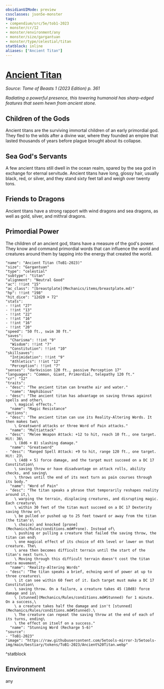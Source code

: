 ```yaml
---
obsidianUIMode: preview
cssclasses: json5e-monster
tags:
- compendium/src/5e/tob1-2023
- monster/cr/12
- monster/environment/any
- monster/size/gargantuan
- monster/type/celestial/titan
statblock: inline
aliases: ["Ancient Titan"]
---
```

# [Ancient Titan](Mechanics\bestiary\celestial/ancient-titan-tob1-2023.md)
*Source: Tome of Beasts 1 (2023 Edition) p. 361*  

*Radiating a powerful presence, this towering humanoid has sharp-edged features that seem hewn from ancient stone.*

## Children of the Gods

Ancient titans are the surviving immortal children of an early primordial god. They fled to the wilds after a divine war, where they founded an empire that lasted thousands of years before plague brought about its collapse.

## Sea God's Servants

A few ancient titans still dwell in the ocean realm, spared by the sea god in exchange for eternal servitude. Ancient titans have long, glossy hair, usually black, red, or silver, and they stand sixty feet tall and weigh over twenty tons.

## Friends to Dragons

Ancient titans have a strong rapport with wind dragons and sea dragons, as well as gold, silver, and mithral dragons.

## Primordial Power

The children of an ancient god, titans have a measure of the god's power. They know and command primordial words that can influence the world and creatures around them by tapping into the energy that created the world.

```statblock
"name": "Ancient Titan (ToB1-2023)"
"size": "Gargantuan"
"type": "celestial"
"subtype": "titan"
"alignment": "Neutral Good"
"ac": !!int "15"
"ac_class": "[breastplate](Mechanics/items/breastplate.md)"
"hp": !!int "198"
"hit_dice": "12d20 + 72"
"stats":
- !!int "27"
- !!int "13"
- !!int "22"
- !!int "16"
- !!int "16"
- !!int "20"
"speed": "50 ft., swim 30 ft."
"saves":
  "Charisma": !!int "9"
  "Wisdom": !!int "7"
  "Constitution": !!int "10"
"skillsaves":
  "Intimidation": !!int "9"
  "Athletics": !!int "12"
  "Perception": !!int "7"
"senses": "darkvision 120 ft., passive Perception 17"
"languages": "Common, Giant, Primordial, telepathy 120 ft."
"cr": "12"
"traits":
- "desc": "The ancient titan can breathe air and water."
  "name": "Amphibious"
- "desc": "The ancient titan has advantage on saving throws against spells and other\
    \ magical effects."
  "name": "Magic Resistance"
"actions":
- "desc": "The ancient titan can use its Reality-Altering Words. It then makes two\
    \ Greatsword attacks or three Word of Pain attacks."
  "name": "Multiattack"
- "desc": "Melee Weapon Attack: +12 to hit, reach 10 ft., one target. Hit: 36\
    \ (8d6 + 8) slashing damage."
  "name": "Greatsword"
- "desc": "Ranged Spell Attack: +9 to hit, range 120 ft., one target. Hit: 23\
    \ (4d8 + 5) force damage, and the target must succeed on a DC 17 Constitution\
    \ saving throw or have disadvantage on attack rolls, ability checks, and saving\
    \ throws until the end of its next turn as pain courses through its body."
  "name": "Word of Pain"
- "desc": "The titan speaks a phrase that temporarily reshapes reality around it,\
    \ warping the terrain, displacing creatures, and disrupting magic. Each creature\
    \ within 30 feet of the titan must succeed on a DC 17 Dexterity saving throw or\
    \ be pulled or pushed up to 25 feet toward or away from the titan (the titan's\
    \ choice) and knocked [prone](Mechanics/Rules/conditions.md#Prone). Instead of\
    \ pushing or pulling a creature that failed the saving throw, the titan can end\
    \ one magical effect of its choice of 4th level or lower on that creature. The\
    \ area then becomes difficult terrain until the start of the titan's next turn.\
    \ Moving through this difficult terrain doesn't cost the titan extra movement."
  "name": "Reality-Altering Words"
- "desc": "The titan speaks a brief, echoing word of power at up to three creatures\
    \ it can see within 60 feet of it. Each target must make a DC 17 Constitution\
    \ saving throw. On a failure, a creature takes 45 (10d8) force damage and is\
    \ [stunned](Mechanics/Rules/conditions.md#Stunned) for 1 minute. On a success,\
    \ a creature takes half the damage and isn't [stunned](Mechanics/Rules/conditions.md#Stunned).\
    \ The creature can repeat the saving throw at the end of each of its turns, ending\
    \ the effect on itself on a success."
  "name": "Stunning Word (Recharge 5-6)"
"source":
- "ToB1-2023"
"image": "https://raw.githubusercontent.com/5etools-mirror-3/5etools-img/main/bestiary/tokens/ToB1-2023/Ancient%20Titan.webp"
```
^statblock

## Environment

any